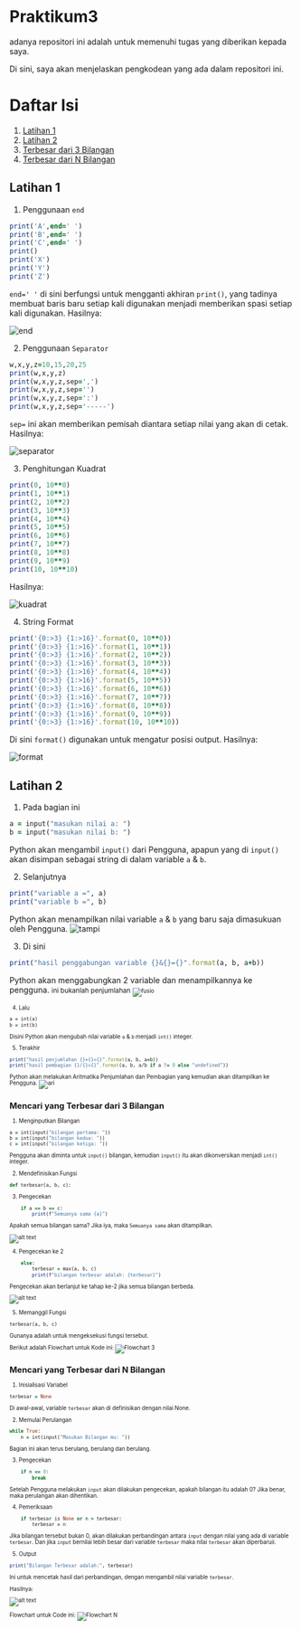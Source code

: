 # Praktikum3

adanya repositori ini adalah untuk memenuhi tugas yang diberikan kepada saya.

Di sini, saya akan menjelaskan pengkodean yang ada dalam repositori ini.

# Daftar Isi

1. [Latihan 1](#L1)
2. [Latihan 2](#L2)
3. [Terbesar dari 3 Bilangan](#3B)
4. [Terbesar dari N Bilangan](#NB)

## Latihan 1 <a name="L1"></a>

1. Penggunaan ```end```
```ruby
print('A',end=' ')
print('B',end=' ')
print('C',end=' ')
print()
print('X')
print('Y')
print('Z')
```
```end=' '``` di sini berfungsi untuk mengganti akhiran ```print()```, yang tadinya membuat baris baru setiap kali digunakan menjadi memberikan spasi setiap kali digunakan.
Hasilnya:

![end](<gambar/yang pertama.png>)

2. Penggunaan ```Separator```
```ruby
w,x,y,z=10,15,20,25
print(w,x,y,z)
print(w,x,y,z,sep=',')
print(w,x,y,z,sep='')
print(w,x,y,z,sep=':')
print(w,x,y,z,sep='-----')
```
```sep=``` ini akan memberikan pemisah diantara setiap nilai yang akan di cetak.
Hasilnya:

![separator](gambar/Separato.png)

3. Penghitungan Kuadrat
```ruby
print(0, 10**0)
print(1, 10**1)
print(2, 10**2)
print(3, 10**3)
print(4, 10**4)
print(5, 10**5)
print(6, 10**6)
print(7, 10**7)
print(8, 10**8)
print(9, 10**9)
print(10, 10**10)
```
Hasilnya:

![kuadrat](gambar/Kuadrat.png)

4. String Format
```ruby
print('{0:>3} {1:>16}'.format(0, 10**0))
print('{0:>3} {1:>16}'.format(1, 10**1))
print('{0:>3} {1:>16}'.format(2, 10**2))
print('{0:>3} {1:>16}'.format(3, 10**3))
print('{0:>3} {1:>16}'.format(4, 10**4))
print('{0:>3} {1:>16}'.format(5, 10**5))
print('{0:>3} {1:>16}'.format(6, 10**6))
print('{0:>3} {1:>16}'.format(7, 10**7))
print('{0:>3} {1:>16}'.format(8, 10**8))
print('{0:>3} {1:>16}'.format(9, 10**9))
print('{0:>3} {1:>16}'.format(10, 10**10))
```
Di sini ```format()``` digunakan untuk mengatur posisi output.
Hasilnya:

![format](<gambar/String Format.png>)

## Latihan 2 <a name="L2"></a>

1. Pada bagian ini
```ruby
a = input("masukan nilai a: ") 
b = input("masukan nilai b: ") 
```
Python akan mengambil ```input()``` dari Pengguna, apapun yang di ```input()``` akan disimpan sebagai string di dalam variable ```a``` & ```b```.

2. Selanjutnya
```ruby
print("variable a =", a)
print("variable b =", b)
```
Python akan menampilkan nilai variable ```a``` & ```b``` yang baru saja dimasukuan oleh Pengguna.
![tampi](<gambar/print var a.png>)

3. Di sini
```ruby
print("hasil penggabungan variable {}&{}={}".format(a, b, a+b)) 
```
Python akan menggabungkan 2 variable dan menampilkannya ke pengguna. 
<small> ini bukanlah penjumlahan <small>
![fusio](gambar/penggabung.png)

4. Lalu 
```ruby
a = int(a)
b = int(b)
```
Disini Python akan mengubah nilai variable ```a``` & ```b``` menjadi ```int()``` integer.

5. Terakhir
```ruby
print("hasil penjumlahan {}+{}={}".format(a, b, a+b))
print("hasil pembagian {}/{}={}".format(a, b, a/b if a != 0 else "undefined"))
```
Python akan melakukan Aritmatika Penjumlahan dan Pembagian yang kemudian akan ditampilkan ke Pengguna.
![ari](gambar/terakhiran.png)

## Mencari yang Terbesar dari 3 Bilangan <a name="3B"></a>

1. Menginputkan Bilangan 
```ruby
a = int(input("bilangan pertama: "))
b = int(input("bilangan kedua: "))
c = int(input("bilangan ketiga: "))
```
Pengguna akan diminta untuk ```input()``` bilangan, kemudian ```input()``` itu akan dikonversikan menjadi ```int()``` integer.

2. Mendefinisikan Fungsi
```ruby
def terbesar(a, b, c):
```

3. Pengecekan
```ruby
    if a == b == c:
        print(f"Semuanya sama {a}")
```
Apakah semua bilangan sama? Jika iya, maka ``` Semuanya sama ``` akan ditampilkan. 

![alt text](gambar/Sama.png)

4. Pengecekan ke 2
```ruby
    else:
        terbesar = max(a, b, c)
        print(f"bilangan terbesar adalah: {terbesar}")
```
Pengecekan akan berlanjut ke tahap ke-2 jika semua bilangan berbeda.

![alt text](gambar/beda.png)

5. Memanggil Fungsi
```ruby
terbesar(a, b, c) 
```
Gunanya adalah untuk mengeksekusi fungsi tersebut.

Berikut adalah Flowchart untuk Kode ini:
![Flowchart 3](gambar/BN.drawio.png)


## Mencari yang Terbesar dari N Bilangan <a name="NB"></a>

1. Inisialisasi Variabel
```ruby
terbesar = None
``` 
Di awal-awal, variable ``` terbesar ``` akan di definisikan dengan nilai None.

2. Memulai Perulangan
```ruby
while True:
    n = int(input("Masukan Bilangan mu: "))
``` 
Bagian ini akan terus berulang, berulang dan berulang.

3. Pengecekan
```ruby
    if n == 0:
        break
``` 
Setelah Pengguna melakukan ``` input ``` akan dilakukan pengecekan, apakah bilangan itu adalah 0? Jika benar, maka perulangan akan dihentikan.

4. Pemeriksaan
```ruby
    if terbesar is None or n > terbesar:
        terbesar = n
``` 
Jika bilangan tersebut bukan 0, akan dilakukan perbandingan antara ``` input ``` dengan nilai yang ada di variable ``` terbesar ```. Dan jika ``` input ``` bernilai lebih besar dari variable ``` terbesar ``` maka nilai ``` terbesar ``` akan diperbaruii.

5. Output
```ruby
print("Bilangan Terbesar adalah:", terbesar)
``` 
Ini untuk mencetak hasil dari perbandingan, dengan mengambil nilai variable ``` terbesar ```.

Hasilnya:

![alt text](gambar/bilN.png)

Flowchart untuk Code ini:
![Flowchart N](gambar/BilaN.drawio.png)
